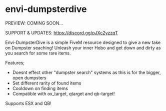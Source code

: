 # envi-dumpsterdive
PREVIEW: COMING SOON...

SUPPORT & UPDATES: https://discord.gg/pJXc2yzzqT

Envi-DumpsterDive is a simple FiveM resource designed to give a new take on Dumpster seaching!
Unleash your inner Hobo and get down and dirty as you search for some rare items.

Features;
- Doesnt effect other "dumpster search" systems as this is for the bigger, open dumpsters
- Set different rarity of found items
- Cooldown on finding items
- Compatible with ox_target, qtarget and qb-target!

Supports ESX and QB!
